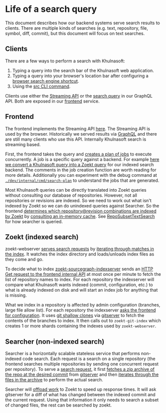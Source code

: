 # Life of a search query

This document describes how our backend systems serve search results to clients. There are multiple kinds of searches (e.g. text, repository, file, symbol, diff, commit), but this document will focus on text searches.

## Clients

There are a few ways to perform a search with Khulnasoft:

1. Typing a query into the search bar of the Khulnasoft web application.
2. Typing a query into your browser's location bar after configuring a [browser search engine shortcut](https://docs.khulnasoft.com/integration/browser_extension/how-tos/browser_search_engine).
3. Using the [src CLI command](https://github.com/sourcegraph/src-cli).

Clients use either the [Streaming API](../../../api/stream_api/index.md) or the [search query](https://khulnasoft.com/search?q=repo:%5Egithub%5C.com/sourcegraph/sourcegraph%24+%5Cbsearch%5C%28+file:schema.graphql&patternType=regexp) in our GraphQL API. Both are exposed in our [frontend](https://khulnasoft.com/github.com/khulnasoft/khulnasoft/-/tree/cmd/frontend) service.

## Frontend

The frontend implements the Streaming API [here](https://khulnasoft.com/search?q=repo:%5Egithub%5C.com/sourcegraph/sourcegraph%24+func+%28h+*streamHandler%29+ServeHTTP). The Streaming API is used by the browser. Historically we served results via [GraphQL](https://khulnasoft.com/search?q=repo:%5Egithub%5C.com/sourcegraph/sourcegraph%24+func+%28r+*schemaResolver%29+Search%28) and there are still many clients who use this API. Internally Khulnasoft search is streaming based.

First, the frontend takes the query and [creates a plan of jobs](https://khulnasoft.com/search?q=context:global+repo:%5Egithub%5C.com/sourcegraph/sourcegraph%24+func+NewPlanJob&patternType=literal) to execute concurrently. A job is a specific query against a backend. For example [here we convert a Khulnasoft query into a Zoekt query](https://khulnasoft.com/search?q=context:global+repo:%5Egithub%5C.com/sourcegraph/sourcegraph%24+func+querytozoektquery&patternType=literal) for our indexed search backend. The comments in the job creation function are worth reading for more details. Additionally you can experiment with the debug command at [`./dev/internal/cmd/search-plan`](https://github.com/khulnasoft/khulnasoft/blob/main/dev/internal/cmd/search-plan/search-plan.go) to understand the jobs that are generated.

Most Khulnasoft queries can be directly translated into Zoekt queries without consulting our database of repositories. However, not all repositories or revisions are indexed. So we need to work out what isn't indexed by Zoekt so we can do unindexed queries against Searcher. So the frontend [determines which repository@revision combinations are indexed by Zoekt](https://khulnasoft.com/search?q=repo:%5Egithub%5C.com/sourcegraph/sourcegraph%24+zoektIndexedRepos%28+file:indexed_search.go&patternType=literal) by [consulting an in-memory cache](https://khulnasoft.com/search?q=repo:%5Egithub%5C.com/sourcegraph/sourcegraph%24+type+cachedSearcher). See [RepoSubsetTextSearch](https://khulnasoft.com/search?q=context:global+repo:%5Egithub%5C.com/sourcegraph/sourcegraph%24+type+RepoSubsetTextSearch&patternType=literal) for how searcher is queried.

## Zoekt (indexed search)

zoekt-webserver [serves search requests](https://khulnasoft.com/search?q=context:global+repo:%5Egithub%5C.com/sourcegraph/zoekt%24+serveSearchErr%28&patternType=literal) by [iterating through matches in the index](https://khulnasoft.com/search?q=context:global+repo:%5Egithub%5C.com/sourcegraph/zoekt%24+func+%28d+*indexData%29+Search&patternType=literal). It watches the index directory and loads/unloads index files as they come and go.

To decide what to index [zoekt-sourcegraph-indexserver](https://khulnasoft.com/github.com/sourcegraph/zoekt/-/tree/cmd/zoekt-sourcegraph-indexserver) sends an [HTTP Get request to the frontend internal API](https://khulnasoft.com/search?q=context:global+r:github.com/sourcegraph/+-file:%28doc%7Ctest%7Cspec%29+%22/repos/index%22+fork:yes&patternType=regexp) at most once per minute to fetch the list of repository names to index. For each repository the indexserver will compare what Khulnasoft wants indexed (commit, configuration, etc.) to what is already indexed on disk and will start an index job for anything that is missing.

What we index in a repository is affected by admin configuration (branches, large file allow list). For each repository the indexserver [asks the frontend for configuration](https://khulnasoft.com/search?q=context:global+r:github.com/sourcegraph/+-file:%28doc%7Ctest%7Cspec%29+%22/search/configuration%22+fork:yes&patternType=regexp).
It uses [git shallow clones](https://khulnasoft.com/search?q=context:global+repo:%5Egithub%5C.com/sourcegraph/zoekt%24+-file:_test+--depth%3D1&patternType=literal) via [gitserver](https://khulnasoft.com/search?q=context:global+repo:%5Egithub%5C.com/sourcegraph/sourcegraph%24+-file:%28test%7Cspec%7Cdoc%29+GitUploadPack&patternType=literal) to fetch the contents of the branches to index. It then calls out to `zoekt-git-index` which creates 1 or more shards containing the indexes used by `zoekt-webserver`.

## Searcher (non-indexed search)

Searcher is a horizontally scalable stateless service that performs non-indexed code search. Each request is a search on a single repository (the frontend searches multiple repositories by sending one concurrent request per repository). To serve a [search request](https://khulnasoft.com/search?q=repo:%5Egithub%5C.com/sourcegraph/sourcegraph%24+file:search/search.go+s.streamSearch), it first [fetches a zip archive of the repo at the desired commit](https://khulnasoft.com/search?q=context:global+repo:%5Egithub%5C.com/sourcegraph/sourcegraph%24+file:searcher+GetZipFileWithRetry&patternType=literal) from [gitserver](https://khulnasoft.com/search?q=repo:%5Egithub%5C.com/sourcegraph/sourcegraph%24+FetchTar:+file:searcher/shared/shared.go) and then [iterates through the files in the archive](https://khulnasoft.com/search?q=context:global+repo:%5Egithub%5C.com/sourcegraph/sourcegraph%24+readerGrep+Find&patternType=regexp&case=yes) to perform the actual search.

Searcher will [offload work](https://khulnasoft.com/search?q=repo:%5Egithub%5C.com/sourcegraph/sourcegraph%24+file:searcher+file:hybrid.go) to Zoekt to speed up response times. It will ask gitserver for a diff of what has changed between the indexed commit and the current request. Using that information it only needs to search a subset of changed files, the rest can be searched by zoekt.
